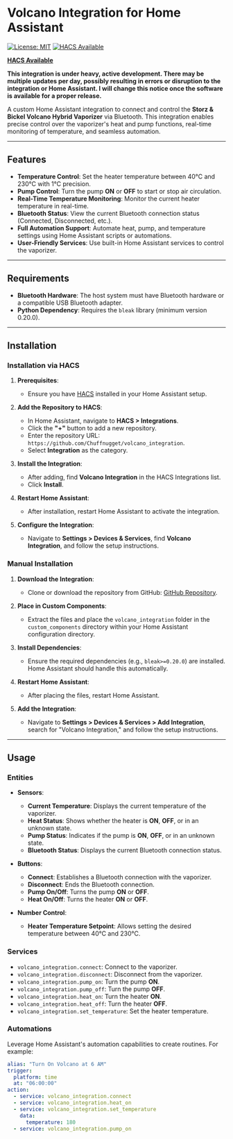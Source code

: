 # Volcano Integration for Home Assistant

[![License: MIT](https://img.shields.io/badge/License-MIT-yellow.svg)](https://github.com/Chuffnugget/volcano_integration/blob/master/LICENSE)
[![HACS Available](https://img.shields.io/badge/HACS-Default-orange.svg)]([gg](https://www.hacs.xyz/))


**[HACS Available](https://hacs.xyz/)**

**This integration is under heavy, active development. There may be multiple updates per day, possibly resulting in errors or disruption to the integration or Home Assistant. I will change this notice once the software is available for a proper release.**

A custom Home Assistant integration to connect and control the **Storz & Bickel Volcano Hybrid Vaporizer** via Bluetooth. This integration enables precise control over the vaporizer's heat and pump functions, real-time monitoring of temperature, and seamless automation.

---

## Features

- **Temperature Control**: Set the heater temperature between 40°C and 230°C with 1°C precision.
- **Pump Control**: Turn the pump **ON** or **OFF** to start or stop air circulation.
- **Real-Time Temperature Monitoring**: Monitor the current heater temperature in real-time.
- **Bluetooth Status**: View the current Bluetooth connection status (Connected, Disconnected, etc.).
- **Full Automation Support**: Automate heat, pump, and temperature settings using Home Assistant scripts or automations.
- **User-Friendly Services**: Use built-in Home Assistant services to control the vaporizer.

---

## Requirements

- **Bluetooth Hardware**: The host system must have Bluetooth hardware or a compatible USB Bluetooth adapter.
- **Python Dependency**: Requires the `bleak` library (minimum version 0.20.0).

---

## Installation

### Installation via HACS

1. **Prerequisites**:
   - Ensure you have [HACS](https://hacs.xyz/) installed in your Home Assistant setup.

2. **Add the Repository to HACS**:
   - In Home Assistant, navigate to **HACS > Integrations**.
   - Click the **"+"** button to add a new repository.
   - Enter the repository URL: `https://github.com/Chuffnugget/volcano_integration`.
   - Select **Integration** as the category.

3. **Install the Integration**:
   - After adding, find **Volcano Integration** in the HACS Integrations list.
   - Click **Install**.

4. **Restart Home Assistant**:
   - After installation, restart Home Assistant to activate the integration.

5. **Configure the Integration**:
   - Navigate to **Settings > Devices & Services**, find **Volcano Integration**, and follow the setup instructions.

### Manual Installation

1. **Download the Integration**:
   - Clone or download the repository from GitHub: [GitHub Repository](https://github.com/Chuffnugget/volcano_integration).

2. **Place in Custom Components**:
   - Extract the files and place the `volcano_integration` folder in the `custom_components` directory within your Home Assistant configuration directory.

3. **Install Dependencies**:
   - Ensure the required dependencies (e.g., `bleak>=0.20.0`) are installed. Home Assistant should handle this automatically.

4. **Restart Home Assistant**:
   - After placing the files, restart Home Assistant.

5. **Add the Integration**:
   - Navigate to **Settings > Devices & Services > Add Integration**, search for "Volcano Integration," and follow the setup instructions.

---

## Usage

### Entities

- **Sensors**:
  - **Current Temperature**: Displays the current temperature of the vaporizer.
  - **Heat Status**: Shows whether the heater is **ON**, **OFF**, or in an unknown state.
  - **Pump Status**: Indicates if the pump is **ON**, **OFF**, or in an unknown state.
  - **Bluetooth Status**: Displays the current Bluetooth connection status.

- **Buttons**:
  - **Connect**: Establishes a Bluetooth connection with the vaporizer.
  - **Disconnect**: Ends the Bluetooth connection.
  - **Pump On/Off**: Turns the pump **ON** or **OFF**.
  - **Heat On/Off**: Turns the heater **ON** or **OFF**.

- **Number Control**:
  - **Heater Temperature Setpoint**: Allows setting the desired temperature between 40°C and 230°C.

### Services

- `volcano_integration.connect`: Connect to the vaporizer.
- `volcano_integration.disconnect`: Disconnect from the vaporizer.
- `volcano_integration.pump_on`: Turn the pump **ON**.
- `volcano_integration.pump_off`: Turn the pump **OFF**.
- `volcano_integration.heat_on`: Turn the heater **ON**.
- `volcano_integration.heat_off`: Turn the heater **OFF**.
- `volcano_integration.set_temperature`: Set the heater temperature.

### Automations

Leverage Home Assistant's automation capabilities to create routines. For example:

```yaml
alias: "Turn On Volcano at 6 AM"
trigger:
  platform: time
  at: "06:00:00"
action:
  - service: volcano_integration.connect
  - service: volcano_integration.heat_on
  - service: volcano_integration.set_temperature
    data:
      temperature: 180
  - service: volcano_integration.pump_on
